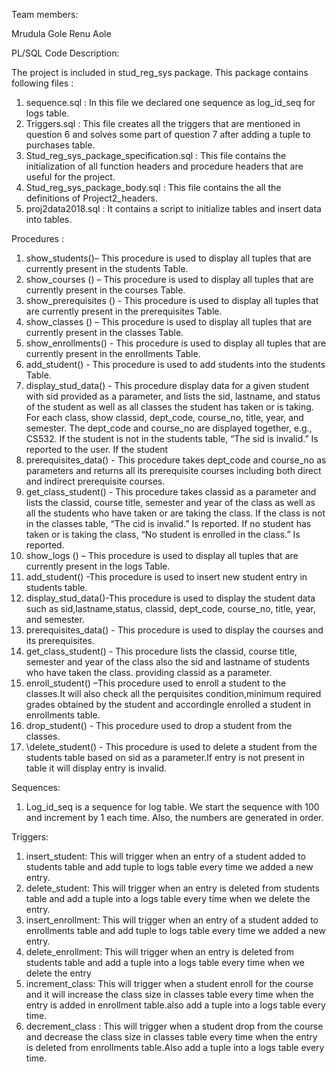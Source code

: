 Team members:

  Mrudula Gole
  Renu Aole


PL/SQL Code Description:

The project is included in stud_reg_sys  package. This package contains following files : 
1.	sequence.sql : In this file we declared one sequence as  log_id_seq  for  logs table.
2.	Triggers.sql : This file creates all the triggers that are mentioned in question 6 and solves some part of question 7 after adding a tuple to purchases table.
3.	Stud_reg_sys_package_specification.sql : This file contains the initialization of all function headers and procedure headers that are useful for the project.
4.	Stud_reg_sys_package_body.sql : This file contains the all the definitions of Project2_headers.
5.	proj2data2018.sql : It contains a script to initialize tables and insert data into tables.


Procedures :

1.	show_students()– This procedure is used to display all tuples that are currently present in the students Table.
2.	show_courses () – This procedure is used to display all tuples that are currently present in the courses Table.
3.	show_prerequisites () -  This procedure is used to display all tuples that are currently present in the prerequisites Table.
4.	show_classes () – This procedure is used to display all tuples that are currently present in the classes Table.
5.	show_enrollments() -  This procedure is used to display all tuples that are currently present in the enrollments Table.
6.	add_student() -  This procedure is used to add students into the students Table.
7.	display_stud_data() -  This procedure display data for a given student  with sid provided as a
parameter, and  lists the sid, lastname, and status of the student as well as all classes the student has taken or is taking. For each class, show classid, dept_code, course_no, title, year, and semester. The dept_code and course_no are displayed together, e.g., CS532.  If the student is not in the students table, “The sid is invalid.” Is reported to the user. If the student 
8.	prerequisites_data() -  This procedure takes dept_code and course_no as parameters and returns all its prerequisite courses  including both direct and indirect prerequisite courses. 
9.	get_class_student() -  This procedure  takes classid  as a parameter and lists the classid, course title, semester and year of the class as well as all the students  who have taken or are taking the class. If the class is not in the classes table, “The cid is invalid.” Is reported.  If no student has taken or is taking the class, “No student is enrolled in the class.” Is reported.
10.	 show_logs () – This procedure is used to display all tuples that are currently present in the logs Table.
11.	add_student() -This procedure is used to insert new  student entry in students table.
12.	display_stud_data()-This procedure is used to display the student data such as sid,lastname,status, classid, dept_code, course_no, title, year, and semester.
13.	prerequisites_data() - This procedure is used to display the courses and its prerequisites.
14.	get_class_student() - This procedure lists the classid, course title, semester and year of the class also the sid and lastname of students who have taken the class. providing classid as a parameter.
15.	enroll_student() –This procedure used to enroll a student to the classes.It will also check all the perquisites condition,minimum required grades obtained by the student and accordingle enrolled a student in enrollments table.
16.	drop_student() - This procedure used to drop a student from the classes.
17.	\delete_student() - This procedure is used  to delete a student from the students table based on sid as a parameter.If entry is not present in table it will display entry is invalid.

Sequences:

1.	Log_id_seq is a sequence for log table. We start the sequence with 100 and increment by 1 each time. Also, the numbers are generated in order.


Triggers:

1.	insert_student: This will trigger when an entry of a student added to students table and add tuple to logs table every time we added a new entry.
2.	delete_student: This will trigger when an entry is deleted from students table and add a tuple into a logs table every time when we delete the entry.
3.	insert_enrollment: This will trigger when an entry of a student added to enrollments table and add tuple to logs table every time we added a new entry.
4.	delete_enrollment:  This will trigger when an entry is deleted from students table and add a tuple into a logs table every time when we delete the entry
5.	increment_class: This will trigger when a student enroll for the course and it will increase the class size in classes table every time when the entry is added in enrollment table.also add a tuple into a logs table every time.
6.	decrement_class : This will trigger when a student drop from the course and decrease the class size in classes table every time when the entry is deleted from enrollments table.Also add a tuple into a logs table every time.

